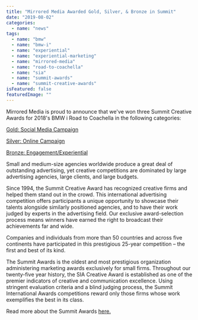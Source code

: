 ```yaml
---
title: "Mirrored Media Awarded Gold, Silver, & Bronze in Summit"
date: "2019-08-02"
categories: 
  - name: "news"
tags: 
  - name: "bmw"
  - name: "bmw-i"
  - name: "experiential"
  - name: "experiential-marketing"
  - name: "mirrored-media"
  - name: "road-to-coachella"
  - name: "sia"
  - name: "summit-awards"
  - name: "summit-creative-awards"
isFeatured: false
featuredImage: ""
---
```


Mirrored Media is proud to announce that we've won three Summit Creative Awards for 2018's BMW i Road to Coachella in the following categories:

[Gold: Social Media Campaign](https://summit.awardsplatform.com/gallery/elaErwld/BqZgBkdz?search=f872a33ba7269d84-3)

[Silver: Online Campaign](https://summit.awardsplatform.com/gallery/elaErwld/RWAmbOoW?search=f872a33ba7269d84-2)

[Bronze: Engagement/Experiential](https://summit.awardsplatform.com/gallery/elaErwld/jvwqQwpW?search=f872a33ba7269d84-1)

Small and medium-size agencies worldwide produce a great deal of outstanding advertising, yet creative competitions are dominated by large advertising agencies, large clients, and large budgets.

Since 1994, the Summit Creative Award has recognized creative firms and helped them stand out in the crowd. This international advertising competition offers participants a unique opportunity to showcase their talents alongside similarly positioned agencies, and to have their work judged by experts in the advertising field. Our exclusive award-selection process means winners have earned the right to broadcast their achievements far and wide.

Companies and individuals from more than 50 countries and across five continents have participated in this prestigious 25-year competition – the first and best of its kind.

The Summit Awards is the oldest and most prestigious organization administering marketing awards exclusively for small firms. Throughout our twenty-five year history, the SIA Creative Award is established as one of the premier indicators of creative and communication excellence. Using stringent evaluation criteria and a blind judging process, the Summit International Awards competitions reward only those firms whose work exemplifies the best in its class.

Read more about the Summit Awards [here.](https://summitawards.com/)

